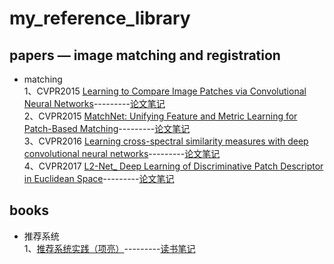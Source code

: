 # my_reference_library

## papers — image matching and registration

* matching   
1、CVPR2015 [Learning to Compare Image Patches via Convolutional Neural Networks](https://github.com/ei1994/my_reference_library/tree/master/papers)---------[论文笔记](https://www.cnblogs.com/eilearn/p/9970144.html)   
2、CVPR2015 [MatchNet: Unifying Feature and Metric Learning for Patch-Based Matching](https://github.com/ei1994/my_reference_library/tree/master/papers)---------[论文笔记](https://www.cnblogs.com/eilearn/p/9973480.html)   
3、CVPR2016 [Learning cross-spectral similarity measures with deep convolutional neural networks](https://github.com/ei1994/my_reference_library/tree/master/papers)---------[论文笔记](https://www.cnblogs.com/eilearn/p/9973496.html)    
4、CVPR2017 [L2-Net_ Deep Learning of Discriminative Patch Descriptor in Euclidean Space](https://github.com/ei1994/my_reference_library/tree/master/papers)---------[论文笔记](https://www.cnblogs.com/eilearn/p/9998369.html)




## books

* 推荐系统   
1、[推荐系统实践（项亮）](https://github.com/ei1994/my_reference_library/tree/master/books)---------[读书笔记](https://www.cnblogs.com/eilearn/p/9802476.html)
